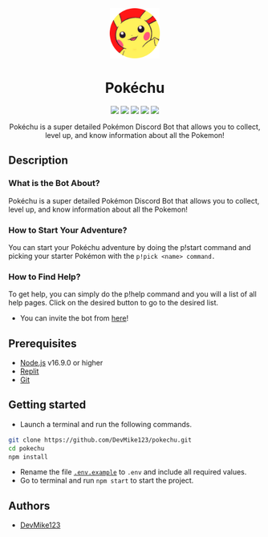 <div align = "center">
<img src = "./.github/icon.png" width="100">

<h1> <strong> Pokéchu </strong> </h1>

<img src="https://img.shields.io/badge/aoi.js-v5.1.2-7354F6?logo=discord&logoColor=white&style=flat-square" />
    <img src="https://img.shields.io/github/stars/DevMike123/pokechu.svg?logo=github&style=flat-square" />
    <img src="https://img.shields.io/github/license/DevMike123/pokechu.svg?logo=github&style=flat-square" />
    <a href="https://github.com/DevMike123/pokechu/graphs/contributors" alt="Contributors">
        <img src="https://img.shields.io/github/contributors/DevMike123/pokechu" /></a>
    <a href="https://stats.uptimerobot.com/mXvO6s5wMm">
        <img src="https://img.shields.io/uptimerobot/ratio/7/m788604683-8ec5c65fd664f8ee722f8999?logo=google-cloud&logoColor=white&style=flat-square" />
    </a>
<p>

Pokéchu is a super detailed Pokémon Discord Bot that allows you to collect, level up, and know information about all the Pokemon!

</div>
<H2> Description </H2>

<H3>What is the Bot About?</h3>

Pokéchu is a super detailed Pokémon Discord Bot that allows you to collect, level up, and know information about all the Pokemon!

<H3>How to Start Your Adventure?</h3>

You can start your Pokéchu adventure by doing the p!start command and picking your starter Pokémon with the `p!pick <name> command.`

<H3>How to Find Help?</h3>

To get help, you can simply do the p!help command and you will a list of all help pages. Click on the desired button to go to the desired list.

- You can invite the bot from [here](https://discord.com/oauth2/authorize?client_id=731192650794926191&permissions=36507610176&scope=bot%20applications.commands)!


## Prerequisites

- [Node.js](https://nodejs.org/) v16.9.0 or higher
- [Replit](https://replit.com/)
- [Git](https://git-scm.com/downloads)

## Getting started

- Launch a terminal and run the following commands.
```sh
git clone https://github.com/DevMike123/pokechu.git
cd pokechu
npm install
```

- Rename the file [`.env.example`](./.env.example) to `.env` and include all required values.
- Go to terminal and run `npm start` to start the project.

## Authors
 - [DevMike123](https://github.com/DevMike123)

